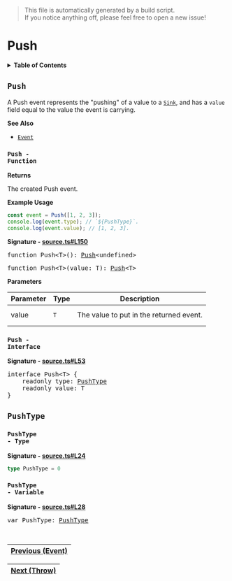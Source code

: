 > This file is automatically generated by a build script.<br>If you notice anything off, please feel free to open a new issue!

# Push

<details><summary><b>Table of Contents</b></summary>

1. [<code>Push</code>](#Push) - [<code>Function</code>](#Push-Function), [<code>Interface</code>](#Push-Interface)
   1. [<code>PushType</code>](#PushType) - [<code>Type</code>](#PushType-TypeAlias), [<code>Variable</code>](#PushType-Variable)</details>

## <a name="Push"></a><code>Push</code>

A Push event represents the &quot;pushing&quot; of a value to a <code>[Sink](..\/03-api-source\/02-Sink.md#Sink)</code>, and has a <code>value</code> field equal to the value the event is carrying.

<b>See Also</b>

- <code>[Event](00-Event.md#Event)</code>

### <a name="Push-Function"></a><code>Push - Function</code>

<b>Returns</b>

The created Push event.

<b>Example Usage</b>

```ts
const event = Push([1, 2, 3]);
console.log(event.type); // `${PushType}`.
console.log(event.value); // [1, 2, 3].
```

<b>Signature - [source.ts#L150](..\/..\/packages\/core\/src\/source.ts#L150)</b>

<pre>function Push&lt;T&gt;(): <a href="#Push-Interface">Push</a>&lt;undefined&gt;</pre>

<pre>function Push&lt;T&gt;(value: T): <a href="#Push-Interface">Push</a>&lt;T&gt;</pre>

<b>Parameters</b>

| Parameter | Type | Description |
| --- | --- | --- |
| value | <pre lang="ts">T</pre> | The value to put in the returned event. |

### <a name="Push-Interface"></a><code>Push - Interface</code>

<b>Signature - [source.ts#L53](..\/..\/packages\/core\/src\/source.ts#L53)</b>

<pre>interface Push&lt;T&gt; {<br>    readonly type: <a href="#PushType-TypeAlias">PushType</a><br>    readonly value: T<br>}</pre>

## <a name="PushType"></a><code>PushType</code>

### <a name="PushType-TypeAlias"></a><code>PushType - Type</code>

<b>Signature - [source.ts#L24](..\/..\/packages\/core\/src\/source.ts#L24)</b>

```ts
type PushType = 0
```

### <a name="PushType-Variable"></a><code>PushType - Variable</code>

<b>Signature - [source.ts#L28](..\/..\/packages\/core\/src\/source.ts#L28)</b>

<pre>var PushType: <a href="#PushType-TypeAlias">PushType</a></pre><br>

| [Previous \(Event\)](00-Event.md#readme) |
| --- |

<div align="right">

| [Next \(Throw\)](02-Throw.md#readme) |
| --- |
</div>
